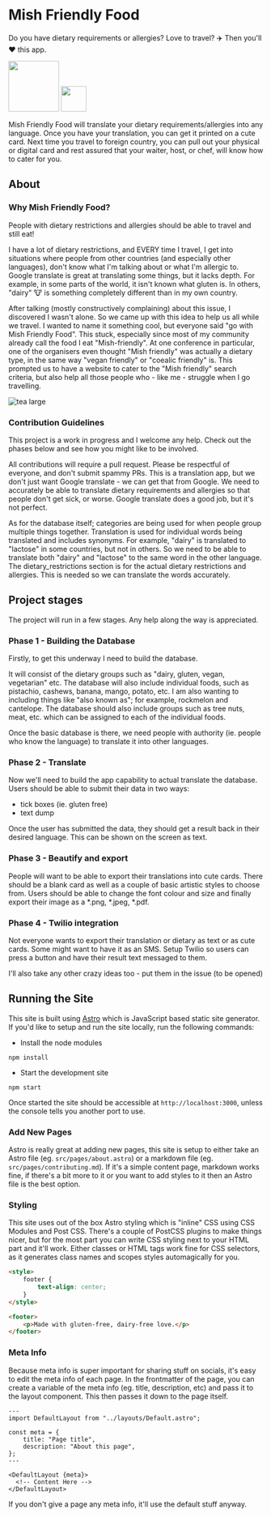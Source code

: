 # Mish Friendly Food

Do you have dietary requirements or allergies? Love to travel? :airplane: Then you'll :heart: this app.

<img src="https://user-images.githubusercontent.com/36594527/195074051-7af2c269-1442-4398-8a8d-470c3cc5c63b.png" height="100">
<img src="https://github.com/mishmanners/mish-friendly-food/blob/main/Images/Logo/FOOD.png" height="50">

Mish Friendly Food will translate your dietary requirements/allergies into any language. Once you have your translation, you can get it printed on a cute card. Next time you travel to foreign country, you can pull out your physical or digital card and rest assured that your waiter, host, or chef, will know how to cater for you.

## About

### Why Mish Friendly Food?

People with dietary restrictions and allergies should be able to travel and still eat!

I have a lot of dietary restrictions, and EVERY time I travel, I get into situations where people from other countries (and especially other languages), don't know what I'm talking about or what I'm allergic to. Google translate is great at translating some things, but it lacks depth. For example, in some parts of the world, it isn't known what gluten is. In others, "dairy" :cow: is something completely different than in my own country.

After talking (mostly constructively complaining) about this issue, I discovered I wasn't alone. So we came up with this idea to help us all while we travel. I wanted to name it something cool, but everyone said "go with Mish Friendly Food". This stuck, especially since most of my community already call the food I eat "Mish-friendly". At one conference in particular, one of the organisers even thought "Mish friendly" was actually a dietary type, in the same way "vegan friendly" or "coealic friendly" is. This prompted us to have a website to cater to the "Mish friendly" search criteria, but also help all those people who - like me - struggle when I go travelling.

![tea large](https://user-images.githubusercontent.com/36594527/195094366-2ddb3c86-3dac-45fd-aa16-aedcc67b75fb.png)

### Contribution Guidelines

This project is a work in progress and I welcome any help. Check out the phases below and see how you might like to be involved.

All contributions will require a pull request. Please be respectful of everyone, and don't submit spammy PRs. This is a translation app, but we don't just want Google translate - we can get that from Google. We need to accurately be able to translate dietary requirements and allergies so that people don't get sick, or worse. Google translate does a  good job, but it's not perfect.

As for the database itself; categories are being used for when people group multiple things together. Translation is used for individual words being translated and includes synonyms. For example, "dairy" is translated to "lactose" in some countries, but not in others. So we need to be able to translate both "dairy" and "lactose" to the same word in the other language. The dietary_restrictions section is for the actual dietary restrictions and allergies. This is needed so we can translate the words accurately.

## Project stages

The project will run in a few stages. Any help along the way is appreciated.

### Phase 1 - Building the Database

Firstly, to get this underway I need to build the database.

It will consist of the dietary groups such as "dairy, gluten, vegan, vegetarian" etc. The database will also include individual foods, such as pistachio, cashews, banana, mango, potato, etc. I am also wanting to including things like "also known as"; for example, rockmelon and cantelope. The database should also include groups such as tree nuts, meat, etc. which can be assigned to each of the individual foods.

Once the basic database is there, we need people with authority (ie. people who know the language) to translate it into other languages.

### Phase 2 - Translate

Now we'll need to build the app capability to actual translate the database. Users should be able to submit their data in two ways:

- tick boxes (ie. gluten free)
- text dump

Once the user has submitted the data, they should get a result back in their desired language. This can be shown on the screen as text.

### Phase 3 - Beautify and export

People will want to be able to export their translations into cute cards. There should be a blank card as well as a couple of basic artistic styles to choose from. Users should be able to change the font colour and size and finally export their image as a *.png, *.jpeg, *.pdf.

### Phase 4 - Twilio integration

Not everyone wants to export their translation or dietary as text or as cute cards. Some might want to have it as an SMS. Setup Twilio so users can press a button and have their result text messaged to them.

I'll also take any other crazy ideas too - put them in the issue (to be opened)

## Running the Site

This site is built using [Astro](https://astro.build/) which is JavaScript based static site generator. If you'd like to setup and run the site locally, run the following commands:

- Install the node modules
```
npm install
```
- Start the development site
```
npm start
```

Once started the site should be accessible at `http://localhost:3000`, unless the console tells you another port to use.

### Add New Pages

Astro is really great at adding new pages, this site is setup to either take an Astro file (eg. `src/pages/about.astro`) or a markdown file (eg. `src/pages/contributing.md`). If it's a simple content page, markdown works fine, if there's a bit more to it or you want to add styles to it then an Astro file is the best option.

### Styling

This site uses out of the box Astro styling which is "inline" CSS using CSS Modules and Post CSS. There's a couple of PostCSS plugins to make things nicer, but for the most part you can write CSS styling next to your HTML part and it'll work. Either classes or HTML tags work fine for CSS selectors, as it generates class names and scopes styles automagically for you.

```html
<style>
	footer {
		text-align: center;
	}
</style>

<footer>
	<p>Made with gluten-free, dairy-free love.</p>
</footer>

```

### Meta Info

Because meta info is super important for sharing stuff on socials, it's easy to edit the meta info of each page. In the frontmatter of the page, you can create a variable of the meta info (eg. title, description, etc) and pass it to the layout component. This then passes it down to the page itself.

```astro
---
import DefaultLayout from "../layouts/Default.astro";

const meta = {
	title: "Page title",
	description: "About this page",
};
---

<DefaultLayout {meta}>
  <!-- Content Here -->
</DefaultLayout>
```

If you don't give a page any meta info, it'll use the default stuff anyway.

